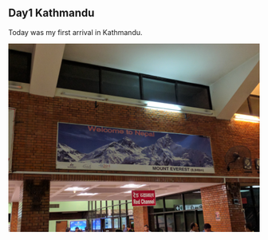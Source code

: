 ## Day1 Kathmandu
Today was my first arrival in Kathmandu. 

![Wow Kathmandu-finally here](docs/assets/kathmanduday1.jpg)


